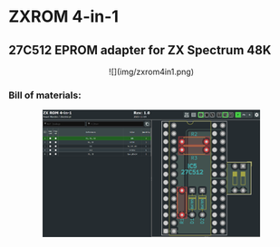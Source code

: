 # ZXROM 4-in-1
## 27C512 EPROM adapter for ZX Spectrum 48K

<p align="center">
![](img/zxrom4in1.png)
</p>

### Bill of materials:

<p align="center">
<a href="https://htmlpreview.github.io/?https://raw.githubusercontent.com/pmandes/zx-spectrum-issue6a-replica/main/ZX-ROM-4-in-1/bom/ibom.html
"><img src="https://raw.githubusercontent.com/pmandes/zx-spectrum-issue6a-replica/main/ZX-ROM-4-in-1/img/bom.png" height="225"></a>
</p>
